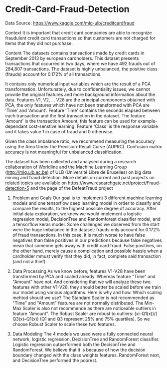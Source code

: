 # Credit-Card-Fraud-Detection
Data Source: https://www.kaggle.com/mlg-ulb/creditcardfraud

Context
It is important that credit card companies are able to recognize fraudulent credit card transactions so that customers are not charged for items that they did not purchase.

Content
The datasets contains transactions made by credit cards in September 2013 by european cardholders.
This dataset presents transactions that occurred in two days, where we have 492 frauds out of 284,807 transactions. The dataset is highly unbalanced, the positive class (frauds) account for 0.172% of all transactions.

It contains only numerical input variables which are the result of a PCA transformation. Unfortunately, due to confidentiality issues, we cannot provide the original features and more background information about the data. Features V1, V2, … V28 are the principal components obtained with PCA, the only features which have not been transformed with PCA are 'Time' and 'Amount'. Feature 'Time' contains the seconds elapsed between each transaction and the first transaction in the dataset. The feature 'Amount' is the transaction Amount, this feature can be used for example-dependant cost-senstive learning. Feature 'Class' is the response variable and it takes value 1 in case of fraud and 0 otherwise.

Given the class imbalance ratio, we recommend measuring the accuracy using the Area Under the Precision-Recall Curve (AUPRC). Confusion matrix accuracy is not meaningful for unbalanced classification.

The dataset has been collected and analysed during a research collaboration of Worldline and the Machine Learning Group (http://mlg.ulb.ac.be) of ULB (Université Libre de Bruxelles) on big data mining and fraud detection.
More details on current and past projects on related topics are available on https://www.researchgate.net/project/Fraud-detection-5 and the page of the DefeatFraud project


1. Problem and Goals
Our goal is to implement 3 different machine learning models and one tensorflow deep learning model in order to classify and compare the results, to the highest possible degree of accuracy. After initial data exploration, we knew we would implement a logistic regression model, DecisionTree and Randomforest classifier model, and a tensorflow keras model. Some challenges we observed from the start were the huge imbalance in the dataset: frauds only account for 0.172% of fraud transactions. In this case, it is much worse to have false negatives than false positives in our predictions because false negatives mean that someone gets away with credit card fraud. False positives, on the other hand, merely cause a complication and possible hassle when a cardholder mmust verify that they did, in fact, complete said transaction (and not a thief).

2. Data Processing
As we know before, features V1-V28 have been transformed by PCA and scaled already. Whereas feature "Time" and "Amount" have not. And considering that we will analyze these two features with other V1-V28, they should better be scaled before we train our model using various algorithms. Here is why and how. Which scaling mehtod should we use? The Standard Scaler is not recommended as "Time" and "Amount" features are not normally distributed. The Min-Max Scaler is also not recommende as there are noticeable outliers in feature "Amount". The Robust Scaler are robust to outliers: (xi–Q1(x))/( Q3(x)–Q1(x)) (Q1 and Q3 represent 25% and 75% quartiles). So we choose Robust Scaler to scale these two features.

3. Data Modeling
The 4 models we used were a fully connected neural network, logistic regression, DecisionTree and RandomForest classifier.  Logistic regression outperformed both the DecisonTree and RandomForest. We believe that it is because of how the decision boundary changed with the class weights features. RandomForest next, and DecisionTree performed the poorest. 






